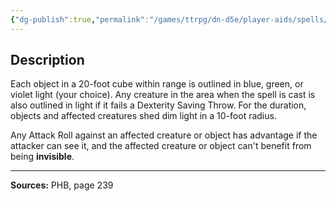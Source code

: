 ```yaml
---
{"dg-publish":true,"permalink":"/games/ttrpg/dn-d5e/player-aids/spells/level-1/faerie-fire/","tags":["ttrpg/dnd/5e","verbal","concentration","spell"],"noteIcon":""}
---
```



## Description
Each object in a 20-foot cube within range is outlined in blue, green, or violet light (your choice).
Any creature in the area when the spell is cast is also outlined in light if it fails a Dexterity Saving Throw.
For the duration, objects and affected creatures shed dim light in a 10-foot radius.

Any Attack Roll against an affected creature or object has advantage if the attacker can see it, and the affected creature or object can't benefit from being **invisible**.

---

**Sources:** PHB, page 239
